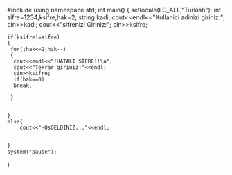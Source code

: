 
#include<iostream>
using namespace std;
int main()
{
	setlocale(LC_ALL,"Turkish");
	int sifre=1234,ksifre,hak=2;
	string kadi;
	cout<<endl<<"Kullanici adinizi giriniz:";
	cin>>kadi;
	cout<<"sifrenizi Giriniz:";
	cin>>ksifre;
	
	if(ksifre!=sifre)
	{
	 for(;hak<=2;hak--)
	 {
	  cout<<endl<<"!HATALI SİFRE!!\a";
	  cout<<"Tekrar giriniz:"<<endl;
	  cin>>ksifre;
	  if(hak==0)
	  break;

	 }	
	
	
	}
	else{
		cout<<"HOsGELDİNİZ..."<<endl;
		
		
	}
	system("pause");
	
	
	
	
}
